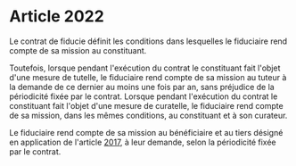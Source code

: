 # Article 2022

<p>Le contrat de fiducie définit les conditions dans lesquelles le fiduciaire rend compte de sa mission au constituant.</p><p>Toutefois, lorsque pendant l'exécution du contrat le constituant fait l'objet d'une mesure de tutelle, le fiduciaire rend compte de sa mission au tuteur à la demande de ce dernier au moins une fois par an, sans préjudice de la périodicité fixée par le contrat. Lorsque pendant l'exécution du contrat le constituant fait l'objet d'une mesure de curatelle, le fiduciaire rend compte de sa mission, dans les mêmes conditions, au constituant et à son curateur.</p><p>Le fiduciaire rend compte de sa mission au bénéficiaire et au tiers désigné en application de l'article <a href='/code-civil/livre-iii-des-differentes-manieres-dont-on-acquiert-la-propriete/titre-xiv-de-la-fiducie/2017.md'>2017,</a> à leur demande, selon la périodicité fixée par le contrat.</p>